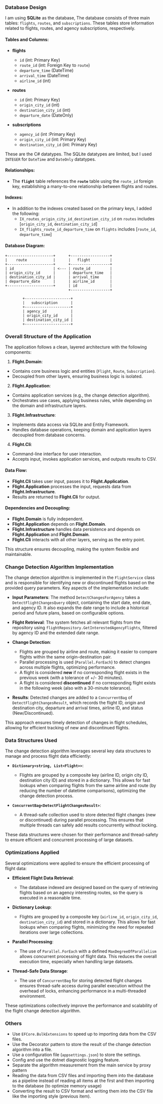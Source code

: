 ### Database Design

I am using **SQLite** as the database, The database consists of three main tables: `flights`, `routes`, and `subscriptions`. These tables store information related to flights, routes, and agency subscriptions, respectively.

#### Tables and Columns:

- **flights**
    - `id` (int: Primary Key)
    - `route_id` (int: Foreign Key to `route`)
    - `departure_time` (DateTime)
    - `arrival_time` (DateTime)
    - `airline_id` (int)

- **routes**
    - `id` (int: Primary Key)
    - `origin_city_id` (int)
    - `destination_city_id` (int)
    - `departure_date` (DateOnly)

- **subscriptions**
    - `agency_id` (int :Primary Key)
    - `origin_city_id` (int: Primary Key)
    - `destination_city_id` (int: Primary Key)

These are the C# datatypes. The SQLite datatypes are limited, but I used `INTEGER` for `DateTime` and `DateOnly` datatypes.

#### Relationships:
  - The **`flight`** table references the **`route`** table using the `route_id` foreign key, establishing a many-to-one relationship between flights and routes.

#### Indexes:
  - In addition to the indexes created based on the primary keys, I added the following:
    - `IX_routes_origin_city_id_destination_city_id` on `routes` includes [`origin_city_id`, `destination_city_id`]
    - `IX_flights_route_id_departure_time` on `flights` includes [`route_id`, `departure_time`] 

#### Database Diagram:

```
+---------------------+      +------------------+
|    route            |      |   flight         |
+---------------------+      +------------------+
| id                  | <--- | route_id         |
| origin_city_id      |      | departure_time   |
| destination_city_id |      | arrival_time     |
| departure_date      |      | airline_id       |
+---------------------+      | id               |
                             +------------------+

        +---------------------+
        |   subscription      |
        +---------------------+
        | agency_id           |
        | origin_city_id      |
        | destination_city_id |
        +---------------------+
```

### Overall Structure of the Application

The application follows a clean, layered architecture with the following components:

1. **Flight.Domain**:
  - Contains core business logic and entities (`Flight`, `Route`, `Subscription`).
  - Decoupled from other layers, ensuring business logic is isolated.

2. **Flight.Application**:
  - Contains application services (e.g., the change detection algorithm).
  - Orchestrates use cases, applying business rules, while depending on the domain and infrastructure layers.

3. **Flight.Infrastructure**:

  - Implements data access via SQLite and Entity Framework.
  - Handles database operations, keeping domain and application layers decoupled from database concerns.

4. **Flight.Cli**:
  - Command-line interface for user interaction.
  - Accepts input, invokes application services, and outputs results to CSV.

#### Data Flow:
- **Flight.Cli** takes user input, passes it to **Flight.Application**.
- **Flight.Application** processes the input, requests data from **Flight.Infrastructure**.
- Results are returned to **Flight.Cli** for output.

#### Dependencies and Decoupling:
- **Flight.Domain** is fully independent.
- **Flight.Application** depends on **Flight.Domain**.
- **Flight.Infrastructure** handles data persistence and depends on **Flight.Application** and **Flight.Domain**.
- **Flight.Cli** interacts with all other layers, serving as the entry point.

This structure ensures decoupling, making the system flexible and maintainable.


### Change Detection Algorithm Implementation

The change detection algorithm is implemented in the `FlightService` class and is responsible for identifying new or discontinued flights based on the provided query parameters. Key aspects of the implementation include:

- **Input Parameters**: The method `DetectChangesForAgency` takes a `DetectFlightChangesQuery` object, containing the start date, end date, and agency ID. It also expands the date range to include a historical period and future plans, based on configurable options.

- **Flight Retrieval**: The system fetches all relevant flights from the repository using `flightRepository.GetInterestedAgencyFlights`, filtered by agency ID and the extended date range.

- **Change Detection**:
  - Flights are grouped by airline and route, making it easier to compare flights within the same origin-destination pair.
  - Parallel processing is used (`Parallel.ForEach`) to detect changes across multiple flights, optimizing performance.
  - A flight is considered **new** if no corresponding flight exists in the previous week (with a tolerance of +/- 30 minutes).
  - A flight is considered **discontinued** if no corresponding flight exists in the following week (also with a 30-minute tolerance).

- **Results**: Detected changes are added to a `ConcurrentBag` of `DetectFlightChangesResult`, which records the flight ID, origin and destination city, departure and arrival times, airline ID, and status (New/Discontinued).

This approach ensures timely detection of changes in flight schedules, allowing for efficient tracking of new and discontinued flights.


### Data Structures Used

The change detection algorithm leverages several key data structures to manage and process flight data efficiently:

- **`Dictionary<string, List<Flight>>`**:
  - Flights are grouped by a composite key (airline ID, origin city ID, destination city ID) and stored in a dictionary. This allows for fast lookups when comparing flights from the same airline and route (by reducing the number of datetime comparisons), optimizing the change detection process.

- **`ConcurrentBag<DetectFlightChangesResult>`**:
  - A thread-safe collection used to store detected flight changes (new or discontinued) during parallel processing. This ensures that multiple threads can safely add results concurrently without locking.

These data structures were chosen for their performance and thread-safety to ensure efficient and concurrent processing of large datasets.


### Optimizations Applied

Several optimizations were applied to ensure the efficient processing of flight data:

- **Efficient Flight Data Retrieval**:
  - The database indexed are designed based on the query of retrieving flights based on an agency interesting routes, so the query is executed in a reasonable time.

- **Dictionary Lookup**:
  - Flights are grouped by a composite key (`airline_id`, `origin_city_id`, `destination_city_id`) and stored in a dictionary. This allows for fast lookups when comparing flights, minimizing the need for repeated iterations over large collections.

- **Parallel Processing**:
  - The use of `Parallel.ForEach` with a defined `MaxDegreeOfParallelism` allows concurrent processing of flight data. This reduces the overall execution time, especially when handling large datasets.

- **Thread-Safe Data Storage**:
  - The use of `ConcurrentBag` for storing detected flight changes ensures thread-safe access during parallel execution without the overhead of locks, enhancing performance in a multi-threaded environment.

These optimizations collectively improve the performance and scalability of the flight change detection algorithm.

### Others
  - Use `EFCore.BulkExtensions` to speed up to importing data from the CSV files.
  - Use the Decorator pattern to store the result of the change detection algorithm into a file.
  - Use a configuration file (`appsettings.json`) to store the settings.
  - Config and use the dotnet diagnostic logging feature.
  - Separate the algorithm measurement from the main service by proxy pattern
  - Reading the data from CSV files and importing them into the database as a pipeline instead of reading all items at the first and then importing to the database (to optimize memory usage)
  - Converting the result to CSV format and writing them into the CSV file like the importing style (previous item). 